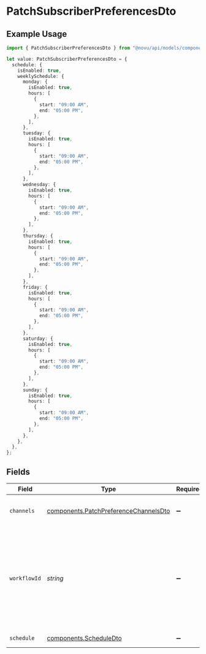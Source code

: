 # PatchSubscriberPreferencesDto

## Example Usage

```typescript
import { PatchSubscriberPreferencesDto } from "@novu/api/models/components";

let value: PatchSubscriberPreferencesDto = {
  schedule: {
    isEnabled: true,
    weeklySchedule: {
      monday: {
        isEnabled: true,
        hours: [
          {
            start: "09:00 AM",
            end: "05:00 PM",
          },
        ],
      },
      tuesday: {
        isEnabled: true,
        hours: [
          {
            start: "09:00 AM",
            end: "05:00 PM",
          },
        ],
      },
      wednesday: {
        isEnabled: true,
        hours: [
          {
            start: "09:00 AM",
            end: "05:00 PM",
          },
        ],
      },
      thursday: {
        isEnabled: true,
        hours: [
          {
            start: "09:00 AM",
            end: "05:00 PM",
          },
        ],
      },
      friday: {
        isEnabled: true,
        hours: [
          {
            start: "09:00 AM",
            end: "05:00 PM",
          },
        ],
      },
      saturday: {
        isEnabled: true,
        hours: [
          {
            start: "09:00 AM",
            end: "05:00 PM",
          },
        ],
      },
      sunday: {
        isEnabled: true,
        hours: [
          {
            start: "09:00 AM",
            end: "05:00 PM",
          },
        ],
      },
    },
  },
};
```

## Fields

| Field                                                                                                                             | Type                                                                                                                              | Required                                                                                                                          | Description                                                                                                                       |
| --------------------------------------------------------------------------------------------------------------------------------- | --------------------------------------------------------------------------------------------------------------------------------- | --------------------------------------------------------------------------------------------------------------------------------- | --------------------------------------------------------------------------------------------------------------------------------- |
| `channels`                                                                                                                        | [components.PatchPreferenceChannelsDto](../../models/components/patchpreferencechannelsdto.md)                                    | :heavy_minus_sign:                                                                                                                | Channel-specific preference settings                                                                                              |
| `workflowId`                                                                                                                      | *string*                                                                                                                          | :heavy_minus_sign:                                                                                                                | Workflow internal _id, identifier or slug. If provided, update workflow specific preferences, otherwise update global preferences |
| `schedule`                                                                                                                        | [components.ScheduleDto](../../models/components/scheduledto.md)                                                                  | :heavy_minus_sign:                                                                                                                | Subscriber schedule                                                                                                               |